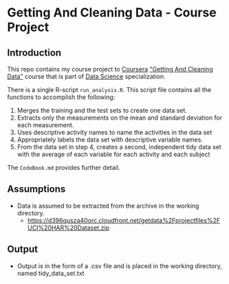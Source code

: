 # Getting And Cleaning Data - Course Project

## Introduction

This repo contains my course project to [Coursera](https://www.coursera.org) ["Getting And Cleaning Data"](https://class.coursera.org/getdata-016) course that is part of [Data Science](https://www.coursera.org/specialization/jhudatascience/1?utm_medium=listingPage) specialization.

There is a single R-script `run_analysis.R`. This script file contains all the functions to accomplish the following:

1. Merges the training and the test sets to create one data set.
2. Extracts only the measurements on the mean and standard deviation for each measurement.
3. Uses descriptive activity names to name the activities in the data set
4. Appropriately labels the data set with descriptive variable names.
5. From the data set in step 4, creates a second, independent tidy data set 
   with the average of each variable for each activity and each subject

The `CodeBook.md` provides further detail.

## Assumptions

+ Data is assumed to be extracted from the archive in the working directory.
   * https://d396qusza40orc.cloudfront.net/getdata%2Fprojectfiles%2FUCI%20HAR%20Dataset.zip

## Output

+ Output is in the form of a .csv file and is placed in the working directory, named tidy_data_set.txt

